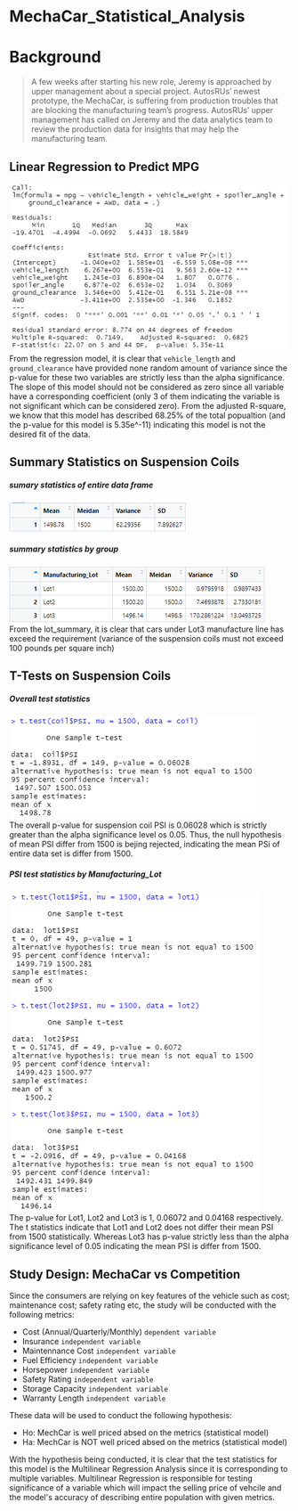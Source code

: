 # MechaCar_Statistical_Analysis
# Background
>A few weeks after starting his new role, Jeremy is approached by upper management about a special project. AutosRUs’ newest prototype, the MechaCar, is suffering from production troubles that are blocking the manufacturing team’s progress. AutosRUs’ upper management has called on Jeremy and the data analytics team to review the production data for insights that may help the manufacturing team.

## Linear Regression to Predict MPG
![](https://github.com/WilliamBHW/MechaCar_Statistical_Analysis/blob/main/Resources/carSummary.png) <br>
From the regression model, it is clear that ```vehicle_length``` and ```ground_clearance``` have provided none random amount of variance since the p-value for these two variables are strictly less than the alpha significance. The slope of this model should not be considered as zero since all variable have a corresponding coefficient (only 3 of them indicating the variable is not significant which can be considered zero). From the adjusted R-square, we know that this model has described 68.25% of the total popualtion (and the p-value for this model is 5.35e^-11) indicating this model is not the desired fit of the data.

## Summary Statistics on Suspension Coils
##### sumary statistics of entire data frame
![](https://github.com/WilliamBHW/MechaCar_Statistical_Analysis/blob/main/Resources/total_summary.png) <br>
##### summary statistics by group
![](https://github.com/WilliamBHW/MechaCar_Statistical_Analysis/blob/main/Resources/lot_summary.png) <br>
From the lot_summary, it is clear that cars under Lot3 manufacture line has exceed the requirement (variance of the suspension coils must not exceed 100 pounds per square inch)

## T-Tests on Suspension Coils
##### Overall test statistics
![](https://github.com/WilliamBHW/MechaCar_Statistical_Analysis/blob/main/Resources/test_statistics.png) <br>
The overall p-value for suspension coil PSI is 0.06028 which is strictly greater than the alpha significance level os 0.05. Thus, the null hypothesis of mean PSI differ from 1500 is bejing rejected, indicating the mean PSi of entire data set is differ from 1500.

##### PSI test statistics by Manufacturing_Lot
![](https://github.com/WilliamBHW/MechaCar_Statistical_Analysis/blob/main/Resources/lot_test_statistics.png) <br>
The p-value for Lot1, Lot2 and Lot3 is 1, 0.06072 and 0.04168 respectively. The t statistics indicate that Lot1 and Lot2 does not differ their mean PSI from 1500 statistically. Whereas Lot3 has p-value strictly less than the alpha significance level of 0.05 indicating the mean PSI is differ from 1500.

## Study Design: MechaCar vs Competition
Since the consumers are relying on key features of the vehicle such as cost; maintenance cost; safety rating etc, the study will be conducted with the following metrics:
- Cost (Annual/Quarterly/Monthly) ```dependent variable```
- Insurance ```independent variable```
- Maintennance Cost ```independent variable```
- Fuel Efficiency ```independent variable```
- Horsepower ```independent variable```
- Safety Rating ```independent variable```
- Storage Capacity ```independent variable```
- Warranty Length ```independent variable```

These data will be used to conduct the following hypothesis:
- Ho: MechCar is well priced absed on the metrics (statistical model)
- Ha: MechCar is NOT well priced absed on the metrics (statistical model)

With the hypothesis being conducted, it is clear that the test statistics for this model is the Multilinear Regression Analysis since it is corresponding to multiple variables. Multilinear Regression is responsible for testing significance of a variable which will impact the selling price of vehcile and the model's accuracy of describing entire population with given metrics.

